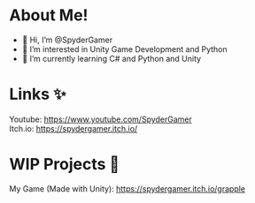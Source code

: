# About Me!
- 👋 Hi, I’m @SpyderGamer
- 👀 I’m interested in Unity Game Development and Python
- 🌱 I’m currently learning C# and Python and Unity

# Links ✨
Youtube: https://www.youtube.com/SpyderGamer <br/>
Itch.io: https://spydergamer.itch.io/

# WIP Projects 🧾
My Game (Made with Unity): https://spydergamer.itch.io/grapple

<!---
SpyderGamer/SpyderGamer is a ✨ special ✨ repository because its `README.md` (this file) appears on your GitHub profile.
You can click the Preview link to take a look at your changes.
--->
